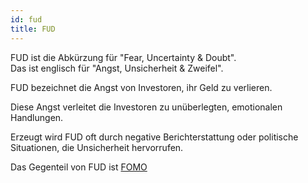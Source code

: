 ```yaml
---
id: fud
title: FUD
---
```


FUD ist die Abkürzung für "Fear, Uncertainty & Doubt".  
Das ist englisch für "Angst, Unsicherheit & Zweifel".

FUD bezeichnet die Angst von Investoren, ihr Geld zu verlieren.

Diese Angst verleitet die Investoren zu unüberlegten, emotionalen Handlungen.

Erzeugt wird FUD oft durch negative Berichterstattung oder politische Situationen, die Unsicherheit hervorrufen.

Das Gegenteil von FUD ist [FOMO](fomo)
